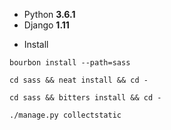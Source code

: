 - Python **3.6.1**
- Django **1.11**


* Install

`bourbon install --path=sass`

`cd sass && neat install && cd -`

`cd sass && bitters install && cd -`

`./manage.py collectstatic`
